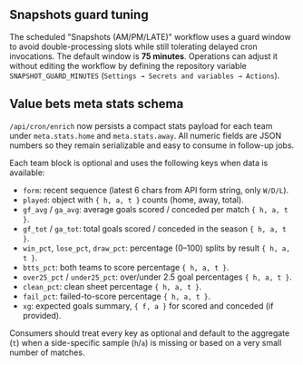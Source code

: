 ## Snapshots guard tuning

The scheduled "Snapshots (AM/PM/LATE)" workflow uses a guard window to avoid
double-processing slots while still tolerating delayed cron invocations. The
default window is **75 minutes**. Operations can adjust it without editing the
workflow by defining the repository variable `SNAPSHOT_GUARD_MINUTES`
(`Settings → Secrets and variables → Actions`).

## Value bets meta stats schema

`/api/cron/enrich` now persists a compact stats payload for each team under
`meta.stats.home` and `meta.stats.away`. All numeric fields are JSON numbers so
they remain serializable and easy to consume in follow-up jobs.

Each team block is optional and uses the following keys when data is available:

- `form`: recent sequence (latest 6 chars from API form string, only `W/D/L`).
- `played`: object with `{ h, a, t }` counts (home, away, total).
- `gf_avg` / `ga_avg`: average goals scored / conceded per match `{ h, a, t }`.
- `gf_tot` / `ga_tot`: total goals scored / conceded in the season `{ h, a, t }`.
- `win_pct`, `lose_pct`, `draw_pct`: percentage (0–100) splits by result `{ h, a, t }`.
- `btts_pct`: both teams to score percentage `{ h, a, t }`.
- `over25_pct` / `under25_pct`: over/under 2.5 goal percentages `{ h, a, t }`.
- `clean_pct`: clean sheet percentage `{ h, a, t }`.
- `fail_pct`: failed-to-score percentage `{ h, a, t }`.
- `xg`: expected goals summary, `{ f, a }` for scored and conceded (if provided).

Consumers should treat every key as optional and default to the aggregate (`t`)
when a side-specific sample (`h`/`a`) is missing or based on a very small
number of matches.

